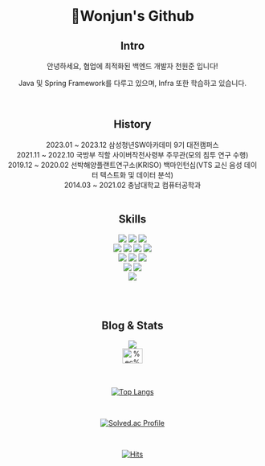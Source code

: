 <!--
### Hi there 👋


**WonjunChun/WonjunChun** is a ✨ _special_ ✨ repository because its `README.md` (this file) appears on your GitHub profile.


Backend Developer Wannabe

- 🔭 I’m currently working on ...
- 🌱 I’m currently learning Spring Boot, Algorithm, etc.
- 👯 I’m looking to collaborate on web service development.
- 🤔 I’m looking for help with ...
- 💬 Ask me about ...
- 📫 How to reach me: chunjh1103@naver.com / semaphore@kakao.com
- 😄 Pronouns: ...
- ⚡ Fun fact: ...
-->
<!--
# Hi there 👋
[![Solved.ac Profile](http://mazassumnida.wtf/api/v2/generate_badge?boj=chunjh1103)](https://solved.ac/chunjh1103/)


## Interests 👀
- Algorithm
- Backend(Spring Framework, Spring Boot)
- Computer Vision

![GitHub stats](https://github-readme-stats.vercel.app/api?username=WonjunChun&show_icons=true&theme=tokyonight)

[![Top Langs](https://github-readme-stats.vercel.app/api/top-langs/?username=WonjunChun&hide=jupyter%20notebook&count_private=true&theme=tokyonight)](https://github.com/WonjunChun/github-readme-stats)
-->

<div align=center>
  
<br/>
  <h1>👋Wonjun's Github</h1>
  <h2>Intro</h2>
  <p>안녕하세요, 협업에 최적화된 백엔드 개발자 천원준 입니다!</p>
  <p>Java 및 Spring Framework를 다루고 있으며, Infra 또한 학습하고 있습니다.</p><br />
  <h2>History</h2>
  2023.01 ~ 2023.12 삼성청년SW아카데미 9기 대전캠퍼스 <br />
  2021.11 ~ 2022.10 국방부 직할 사이버작전사령부 주무관(모의 침투 연구 수행) <br />
  2019.12 ~ 2020.02 선박해양플랜트연구소(KRISO) 백마인턴십(VTS 교신 음성 데이터 텍스트화 및 데이터 분석) <br />
  2014.03 ~ 2021.02 충남대학교 컴퓨터공학과 <br /><br />
  <h2>Skills</h2>
  <img src="https://img.shields.io/badge/Java-007396?style=flat-square&logo=Java&logoColor=white">
  <img src="https://img.shields.io/badge/JavaScript-F7DF1E?style=flat&logo=JavaScript&logoColor=white"/>
  <img src="https://img.shields.io/badge/Python-3776AB?style=flat&logo=Python&logoColor=white"/>
  <!-- <img src="https://img.shields.io/badge/TypeScript-3178C6?style=flat&logo=TypeScript&logoColor=white"/> -->
  <br/>
  <img src="https://img.shields.io/badge/Vue.js-4FC08D?style=flat&logo=Vue.js&logoColor=white"/>
  <!-- <img src="https://img.shields.io/badge/React-61DAFB?style=flat&logo=React&logoColor=white"/> -->
  <img src="https://img.shields.io/badge/Spring-6DB33F?style=flat&logo=Spring&logoColor=white"/>
  <img src="https://img.shields.io/badge/SpringBoot-6DB33F?style=flat&logo=SpringBoot&logoColor=white"/>
  <img src="https://img.shields.io/badge/MySQL-4479A1?style=flat&logo=MySQL&logoColor=white"/>
  <br/>
  <img src="https://img.shields.io/badge/HTML5-E34F26?style=flat&logo=HTML5&logoColor=white"/>
  <img src="https://img.shields.io/badge/CSS3-1572B6?style=flat&logo=CSS3&logoColor=white"/>
  <img src="https://img.shields.io/badge/Bootstrap-7952B3?style=flat&logo=Bootstrap&logoColor=white"/>
  <br/>
  <img src="https://img.shields.io/badge/jenkins-D24939?style=flat&logo=jenkins&logoColor=white"/>
  <img src="https://img.shields.io/badge/Docker-2496ED?style=flat&logo=Docker&logoColor=white"/>
  <br/>
  <img src="https://img.shields.io/badge/Opencv-A9A9A9?style=flat&logo=Opencv&logoColor=white"/>
  
  <br/><br/>
  
  <h2>Blog & Stats</h2>
  <a href="https://seinenim.tistory.com"><img src="https://img.shields.io/badge/Tech Blog-000000?style=flat&logo=Tistory&logoColor=orange"/></a><br />
  <a href="https://www.linkedin.com/in/wonjun-chun-970257126/" target="blank"><img align="center" src="https://raw.githubusercontent.com/rahuldkjain/github-profile-readme-generator/master/src/images/icons/Social/linked-in-alt.svg" alt="%ec%a0%95%ec%9a%b0-%ec%86%90-87172b243" height="30" width="40" /></a>
  
 <br/><br/>
 [![Top Langs](https://github-readme-stats.vercel.app/api/top-langs/?username=WonjunChun&hide=jupyter%20notebook,CSS&count_private=true&theme=tokyonight)](https://github.com/WonjunChun/github-readme-stats)

 <br/>
 
  [![Solved.ac Profile](http://mazassumnida.wtf/api/v2/generate_badge?boj=chunjh1103)](https://solved.ac/chunjh1103/)
  
  <br/>
  
  [![Hits](https://hits.seeyoufarm.com/api/count/incr/badge.svg?url=https%3A%2F%2Fgithub.com%2Fwonjunchun%2Fhit-counter&count_bg=%2371D5FF&title_bg=%237DE9CD&icon=&icon_color=%23FFDBDB&title=hits&edge_flat=false)](https://hits.seeyoufarm.com)
</div>
